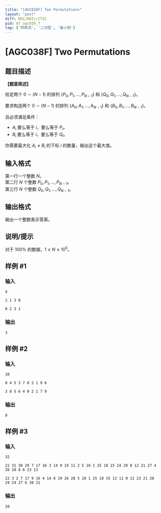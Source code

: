 ```yaml
---
title: "[AGC038F] Two Permutations"
layout: "post"
diff: NOI/NOI+/CTSC
pid: AT_agc038_f
tag: ['网络流', '二分图', '最小割']
---
```


# [AGC038F] Two Permutations

## 题目描述

**【题意简述】**

给定两个 $0 \sim (N - 1)$ 的排列 $\{P_0, P_1, \ldots , P_{N - 1}\}$ 和 $\{Q_0, Q_1, \ldots , Q_{N - 1}\}$。

要求构造两个 $0 \sim (N - 1)$ 的排列 $\{A_0, A_1, \ldots , A_{N - 1}\}$ 和 $\{B_0, B_1, \ldots , B_{N - 1}\}$。

且必须满足条件：

- $A_i$ 要么等于 $i$，要么等于 $P_i$。
- $B_i$ 要么等于 $i$，要么等于 $Q_i$。

你需要最大化 $A_i \ne B_i$ 的下标 $i$ 的数量，输出这个最大值。

## 输入格式

第一行一个整数 $N$。  
第二行 $N$ 个整数 $P_0, P_1, \ldots , P_{N - 1}$。  
第三行 $N$ 个整数 $Q_0, Q_1, \ldots , Q_{N - 1}$。

## 输出格式

输出一个整数表示答案。

## 说明/提示

对于 $100\%$ 的数据，$1 \le N \le {10}^5$。

## 样例 #1

### 输入

```
4
2 1 3 0
0 2 3 1
```

### 输出

```
3
```

## 样例 #2

### 输入

```
10
0 4 5 3 7 8 2 1 9 6
3 8 5 6 4 0 2 1 7 9
```

### 输出

```
8
```

## 样例 #3

### 输入

```
32
22 31 30 29 7 17 16 3 14 9 19 11 2 5 10 1 25 18 15 24 20 0 12 21 27 4 26 28 8 6 23 13
22 3 2 7 17 9 16 4 14 8 19 26 28 5 10 1 25 18 15 13 11 0 12 23 21 20 29 24 27 6 30 31
```

### 输出

```
28
```

